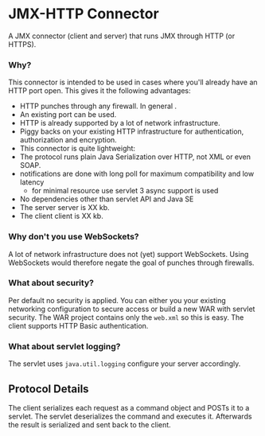 JMX-HTTP Connector
==================

A JMX connector (client and server) that runs JMX through HTTP (or HTTPS).

### Why?

This connector is intended to be used in cases where you'll already have an HTTP port open. This gives it the following advantages:

 * HTTP punches through any firewall. In general .
 * An existing port can be used.
 * HTTP is already supported by a lot of network infrastructure.
  * Piggy backs on your existing HTTP infrastructure for authentication, authorization and encryption.
 * This connector is quite lightweight:
  * The protocol runs plain Java Serialization over HTTP, not XML or even SOAP.
  * notifications are done with long poll for maximum compatibility and low latency
    * for minimal resource use servlet 3 async support is used
  * No dependencies other than servlet API and Java SE
   * The server server is XX kb.
   * The client client is XX kb.

### Why don't you use WebSockets?

A lot of network infrastructure does not (yet) support WebSockets. Using WebSockets would therefore negate the goal of punches through firewalls.

### What about security?

Per default no security is applied. You can either you your existing networking configuration to secure access or build a new WAR with servlet security. The WAR project contains only the `web.xml` so this is easy.
The client supports HTTP Basic authentication.

### What about servlet logging?

The servlet uses `java.util.logging` configure your server accordingly.

Protocol Details
----------------

The client serializes each request as a command object and POSTs it to a servlet. The servlet deserializes the command and executes it. Afterwards the result is serialized and sent back to the client.

